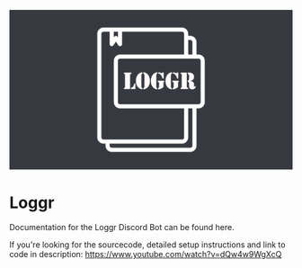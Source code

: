 
![loggr.png](https://github.com/Myst82015/Balthazar/blob/master/assets/loggr.png)


# Loggr
Documentation for the Loggr Discord Bot can be found here.


If you're looking for the sourcecode, detailed setup instructions and link to code in description: https://www.youtube.com/watch?v=dQw4w9WgXcQ
